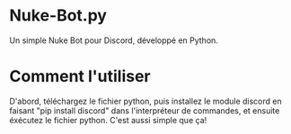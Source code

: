 # Nuke-Bot.py
Un simple Nuke Bot pour Discord, développé en Python.

# Comment l'utiliser
D'abord, téléchargez le fichier python, puis installez le module discord en faisant "pip install discord" dans l'interpréteur de commandes, et ensuite éxécutez le fichier python. 
C'est aussi simple que ça!

